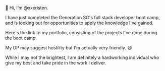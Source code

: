 👋 Hi, I’m @xxxristen.

I have just completed the Generation SG's full stack developer boot camp, and is looking out for opportunities to apply the knowledge I've gained.

Here's the link to my portfolio, consisting of the projects I've done during the boot camp.

My DP may suggest hostility but I'm actually very friendly. 😄

While I may not the brightest, I am definitely a hardworking individual who give my best and take pride in the work I deliver.
